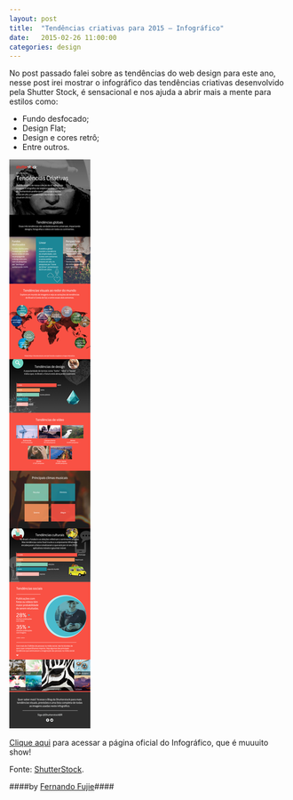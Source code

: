 ```yaml
---
layout: post
title:  "Tendências criativas para 2015 – Infográfico"
date:   2015-02-26 11:00:00
categories: design
---
```


No post passado falei sobre as tendências do web design para este ano, nesse post irei mostrar o infográfico das tendências criativas desenvolvido pela Shutter Stock, é sensacional e nos ajuda a abrir mais a mente para estilos como:

<section class='list-with-circle'>
  <ul>
    <li>Fundo desfocado;</li> 
    <li>Design Flat;</li> 
    <li>Design e cores retrô;</li>
    <li>Entre outros.</li>
  </ul>
</section>

![Tendências criativas para 2015 – Infográfico](/assets/images/infografico_design_2015.jpg "Infográfico - tendencias para 2015")

[Clique aqui](http://www.shutterstock.com/trends?language=pt) para acessar a página oficial do Infográfico, que é muuuito show!

Fonte: [ShutterStock](http://www.shutterstock.com/trends?language=pt).

####by [Fernando Fujie](http://twitter.com/fefujie)####
